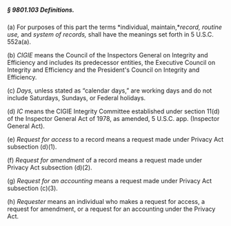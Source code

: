 ##### § 9801.103 Definitions. #####

(a) For purposes of this part the terms *individual, maintain,**record, routine use,* and *system of records,* shall have the meanings set forth in 5 U.S.C. 552a(a).

(b) *CIGIE* means the Council of the Inspectors General on Integrity and Efficiency and includes its predecessor entities, the Executive Council on Integrity and Efficiency and the President's Council on Integrity and Efficiency.

(c) *Days,* unless stated as “calendar days,” are working days and do not include Saturdays, Sundays, or Federal holidays.

(d) *IC* means the CIGIE Integrity Committee established under section 11(d) of the Inspector General Act of 1978, as amended, 5 U.S.C. app. (Inspector General Act).

(e) *Request for access* to a record means a request made under Privacy Act subsection (d)(1).

(f) *Request for amendment* of a record means a request made under Privacy Act subsection (d)(2).

(g) *Request for an accounting* means a request made under Privacy Act subsection (c)(3).

(h) *Requester* means an individual who makes a request for access, a request for amendment, or a request for an accounting under the Privacy Act.